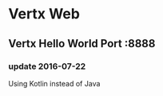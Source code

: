# Vertx Web
Vertx  Hello World 
Port :8888
--- 
### update 2016-07-22
Using Kotlin instead of Java


